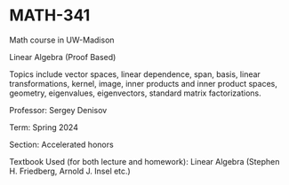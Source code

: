# MATH-341
Math course in UW-Madison

Linear Algebra (Proof Based)

Topics include vector spaces, linear dependence, span, basis, linear transformations, kernel, image, inner products and inner product spaces, geometry, eigenvalues, eigenvectors, standard matrix factorizations.

Professor: Sergey Denisov

Term: Spring 2024

Section: Accelerated honors

Textbook Used (for both lecture and homework): Linear Algebra (Stephen H. Friedberg, Arnold J. Insel etc.)
